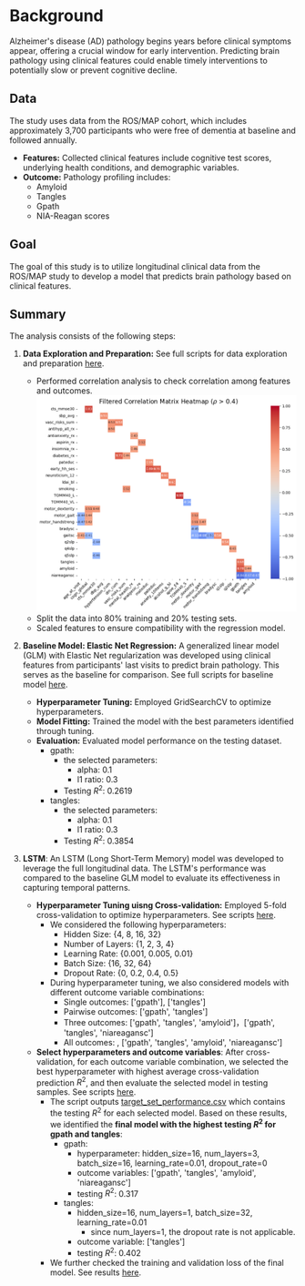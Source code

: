 # Background

Alzheimer's disease (AD) pathology begins years before clinical symptoms appear, offering a crucial window for early intervention. Predicting brain pathology using clinical features could enable timely interventions to potentially slow or prevent cognitive decline.

## Data

The study uses data from the ROS/MAP cohort, which includes approximately 3,700 participants who were free of dementia at baseline and followed annually. 
- **Features:** Collected clinical features include cognitive test scores, underlying health conditions, and demographic variables.
- **Outcome:** Pathology profiling includes:
  - Amyloid
  - Tangles
  - Gpath
  - NIA-Reagan scores

## Goal

The goal of this study is to utilize longitudinal clinical data from the ROS/MAP study to develop a model that predicts brain pathology based on clinical features.


## Summary
The analysis consists of the following steps:

1. **Data Exploration and  Preparation:**
See full scripts for data exploration and preparation [here](https://nbviewer.org/github/daiqile96/AD_Pathology_Prediction/blob/main/data_prep.ipynb).
   - Performed correlation analysis to check correlation among features and outcomes.
  ![](imgs/correlation_between_features.png)
   - Split the data into 80% training and 20% testing sets.
   - Scaled features to ensure compatibility with the regression model.

2. **Baseline Model: Elastic Net Regression:**
A generalized linear model (GLM) with Elastic Net regularization was developed using clinical features from participants' last visits to predict brain pathology. This serves as the baseline for comparison. See full scripts for baseline model [here](https://nbviewer.org/github/daiqile96/AD_Pathology_Prediction/blob/main/elastic_net.ipynb).
   - **Hyperparameter Tuning:** Employed GridSearchCV to optimize hyperparameters.
   - **Model Fitting:** Trained the model with the best parameters identified through tuning.
   - **Evaluation:** Evaluated model performance on the testing dataset.
      - gpath:
        - the selected parameters:
          - alpha: 0.1
          - l1 ratio: 0.3
        - Testing $R^2$: 0.2619
      - tangles:
        - the selected parameters:
          - alpha: 0.1
          - l1 ratio: 0.3
        - Testing $R^2$: 0.3854

3. **LSTM**:
An LSTM (Long Short-Term Memory) model was developed to leverage the full longitudinal data. The LSTM's performance was compared to the baseline GLM model to evaluate its effectiveness in capturing temporal patterns.
    - **Hyperparameter Tuning uisng Cross-validation:** Employed 5-fold cross-validation to optimize hyperparameters. See scripts [here](https://github.com/daiqile96/AD_Pathology_Prediction/blob/main/lstm_cross_validation.py).
      - We considered the following hyperparameters:
        - Hidden Size: {4, 8, 16, 32} 
        - Number of Layers: {1, 2, 3, 4}
        - Learning Rate: {0.001, 0.005, 0.01}
        - Batch Size: {16, 32, 64} 
        - Dropout Rate: {0, 0.2, 0.4, 0.5}
      - During hyperparameter tuning, we also considered models with different outcome variable combinations:
        - Single outcomes: ['gpath'], ['tangles']
        - Pairwise outcomes: ['gpath', 'tangles']
        - Three outcomes: ['gpath', 'tangles', 'amyloid']，['gpath', 'tangles', 'niareagansc']
        - All outcomes: , ['gpath', 'tangles', 'amyloid', 'niareagansc']
    - **Select hyperparameters and outcome variables**: After cross-validation, for each outcome variable combination, we selected the best hyperparameter with highest average cross-validation prediction $R^2$, and then evaluate the selected model in testing samples. See scripts [here](https://github.com/daiqile96/AD_Pathology_Prediction/blob/main/lstm_testing_performance.py). 
      - The script outputs [target_set_performance.csv](https://github.com/daiqile96/AD_Pathology_Prediction/blob/main/target_set_performance.csv) which contains the testing $R^2$ for each selected model. Based on these results, we identified the **final model with the highest testing $R^2$ for gpath and tangles**:
        - gpath: 
          - hyperparameter: hidden_size=16, num_layers=3, batch_size=16, learning_rate=0.01, dropout_rate=0
          - outcome variables: ['gpath', 'tangles', 'amyloid', 'niareagansc']
          - testing $R^2$: 0.317
        - tangles: 
          - hidden_size=16, num_layers=1, batch_size=32, learning_rate=0.01
            - since num_layers=1, the dropout rate is not applicable.
          - outcome variable: ['tangles']
          - testing $R^2$: 0.402
      - We further checked the training and validation loss of the final model. See results [here](https://nbviewer.org/github/daiqile96/AD_Pathology_Prediction/blob/main/lstm_final_model.ipynb).
        

<!-- ## Results
### Correlation between features and outcomes
To better understand the relationships among features, a filtered correlation matrix was generated, showing only correlations with an absolute value greater than 0.4:

![](imgs/correlation_between_features.png) -->

<!-- ### PCA Analysis and Loadings
Principal Component Analysis (PCA) was applied to reduce the dimensionality of the feature set. Below is the visualization of PCA loadings, showing how features contribute to the first two principal components. Only features with loadings > 0.4 were shown in the figure.

![](imgs/pca_loadings.png)

- Strong Contributors to PC1:
  - Features like cts_mmse30, motor_handstreng, motor_dexterity, and motor_gait have high positive loadings on PC1. This suggests that PC1 likely represents motor and cognitive function metrics, as these features are related to mobility and cognitive assessment.
- Strong Contributors to PC2:
  - Features such as dm_cum, diabetes, fx_risks_sum, and hypertension_cum have high positive loadings on PC2. This indicates that PC2 may capture health-related risk factors, such as cumulative diabetes and hypertension effects. -->
<!-- 

### Elastic Net Regression with PCA (20 Principal Components)
Elastic Net Regression was performed using the 20 principal components derived from PCA.
- **Model Performance:**
  - **R-squared on Test Data:** 0.1914 -->
<!-- 
### Elastic Net Regression with Raw Features


  
### LSTM 
 -->


